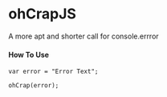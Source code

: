 # ohCrapJS
A more apt and shorter call for console.errror


#### How To Use
~~~
var error = "Error Text";

ohCrap(error);
~~~
